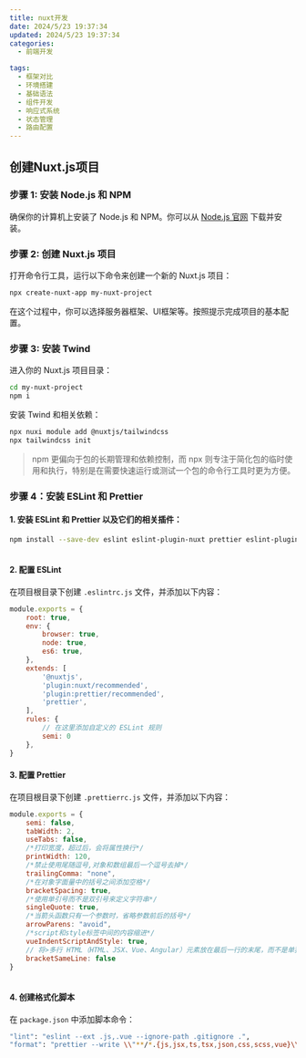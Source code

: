 ```yaml
---
title: nuxt开发
date: 2024/5/23 19:37:34
updated: 2024/5/23 19:37:34
categories:
  - 前端开发

tags:
  - 框架对比
  - 环境搭建
  - 基础语法
  - 组件开发
  - 响应式系统
  - 状态管理
  - 路由配置
---
```




## 创建Nuxt.js项目

### 步骤 1: 安装 Node.js 和 NPM

确保你的计算机上安装了 Node.js 和 NPM。你可以从 [Node.js 官网](https://nodejs.org/) 下载并安装。

### 步骤 2: 创建 Nuxt.js 项目

打开命令行工具，运行以下命令来创建一个新的 Nuxt.js 项目：

```bash
npx create-nuxt-app my-nuxt-project
```

在这个过程中，你可以选择服务器框架、UI框架等。按照提示完成项目的基本配置。

### 步骤 3: 安装 Twind

进入你的 Nuxt.js 项目目录：

```bash
cd my-nuxt-project
npm i
```

安装 Twind 和相关依赖：

```bash
npx nuxi module add @nuxtjs/tailwindcss
npx tailwindcss init
```

> npm 更偏向于包的长期管理和依赖控制，而 npx 则专注于简化包的临时使用和执行，特别是在需要快速运行或测试一个包的命令行工具时更为方便。

### 步骤 4：安装 ESLint 和 Prettier

#### 1. 安装 ESLint 和 Prettier 以及它们的相关插件：

```bash
npm install --save-dev eslint eslint-plugin-nuxt prettier eslint-plugin-prettier eslint-config-prettier @nuxtjs/eslint-config-typescript
   
```

#### 2. 配置 ESLint

在项目根目录下创建 `.eslintrc.js` 文件，并添加以下内容：

```js
module.exports = {
    root: true,
    env: {
        browser: true,
        node: true,
        es6: true,
    },
    extends: [
        '@nuxtjs',
        'plugin:nuxt/recommended',
        'plugin:prettier/recommended',
        'prettier',
    ],
    rules: {
        // 在这里添加自定义的 ESLint 规则
        semi: 0
    },
}

```

#### 3.  配置 Prettier

在项目根目录下创建 `.prettierrc.js` 文件，并添加以下内容：

```js
module.exports = {
    semi: false,
    tabWidth: 2,
    useTabs: false,
    /*打印宽度，超过后，会将属性换行*/
    printWidth: 120,
    /*禁止使用尾随逗号,对象和数组最后一个逗号去掉*/
    trailingComma: "none",
    /*在对象字面量中的括号之间添加空格*/
    bracketSpacing: true,
    /*使用单引号而不是双引号来定义字符串*/
    singleQuote: true,
    /*当箭头函数只有一个参数时，省略参数前后的括号*/
    arrowParens: "avoid",
    /*script和style标签中间的内容缩进*/
    vueIndentScriptAndStyle: true,
    // 将>多行 HTML（HTML、JSX、Vue、Angular）元素放在最后一行的末尾，而不是单独放在下一行（不适用于自闭合元素
    bracketSameLine: false
}
   
```

#### 4. 创建格式化脚本

在 `package.json` 中添加脚本命令：

```bash
"lint": "eslint --ext .js,.vue --ignore-path .gitignore .",
"format": "prettier --write \\"**/*.{js,jsx,ts,tsx,json,css,scss,vue}\\""
```

